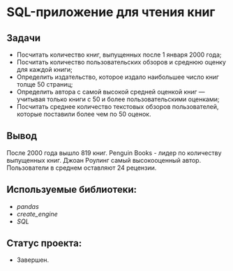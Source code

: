 # SQL-приложение для чтения книг

## Задачи

- Посчитать количество книг, выпущенных после 1 января 2000 года;
- Посчитать количество пользовательских обзоров и среднюю оценку для каждой книги;
- Определить издательство, которое издало наибольшее число книг толще 50 страниц;
- Определить автора с самой высокой средней оценкой книг — учитывая только книги с 50 и более пользовательскими оценками;
- Посчитать среднее количество текстовых обзоров пользователей, которые поставили более чем по 50 оценок.

## Вывод
После 2000 года вышло 819 книг. Penguin Books - лидер по количеству выпущенных книг. Джоан Роулинг самый высокооценный автор. Пользователи в среднем оставляют 24 рецензии. 

## Используемые библиотеки:
- *pandas*
- *create_engine*
- *SQL*

## Статус проекта:
- Завершен.
